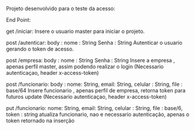 Projeto desenvolvido para o teste da acesso:

End Point:

get /iniciar:
Insere o usuario master para iniciar o projeto.

post /autenticar:
  body : 
    nome : String
    Senha : String
Autenticar o usuario gerando o token de acesso.

post /empresa:
  body : 
    nome : String
    Senha : String
Insere a empresa , apenas perfil master,  assim podendo realizar o login (Necessario autenticaçao, header x-access-token)

post /funcionario:
  body : 
    nome: String,
    email: String,
    celular : String,
    file : base/64
Insere funcionario , apenas perfil de empresa, retorna token para futuros update (Necessario autenticaçao, header x-access-token)


put /funcionario:
    nome: String,
    email: String,
    celular : String,
    file : base/6,
    token : string
atualiza funcionario, nao e necessario autenticação, apenas o token retornado na inserção
